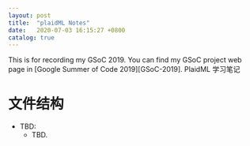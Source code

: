 ```yaml
---
layout: post
title:  "plaidML Notes"
date:   2020-07-03 16:15:27 +0800
catalog: true
---
```

This is for recording my GSoC 2019. You can find my GSoC project web page in [Google Summer of Code 2019][GSoC-2019].
PlaidML 学习笔记

# 文件结构
* TBD:
   * TBD.
